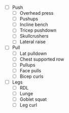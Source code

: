 - [ ] Push
	- [ ] Overhead press 
	- [ ] Pushups
	- [ ] Incline bench
	- [ ] Tricep pushdown
	- [ ] Skullcrushers
	- [ ] Lateral raise
- [ ] Pull
	- [ ] Lat pulldown
	- [ ] Chest supported row
	- [ ] Pullups
	- [ ] Face pulls
	- [ ] Bicep curls
- [ ] Legs
	- [ ] RDL
	- [ ] Lunge
	- [ ] Goblet squat
	- [ ] Leg curl